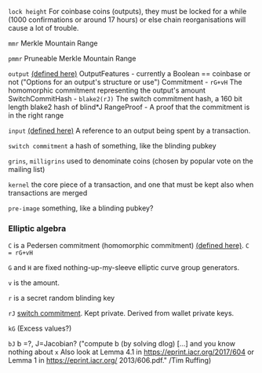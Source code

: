 
`lock height`
  For coinbase coins (outputs), they must be locked for a while (1000 confirmations or around 17 hours) or else chain reorganisations will cause a lot of trouble.

`mmr`
  Merkle Mountain Range

`pmmr`
  Pruneable Merkle Mountain Range

`output` [(defined here)](https://github.com/mimblewimble/grin/blob/master/core/src/core/transaction.rs#L479)
	OutputFeatures - currently a Boolean == coinbase or not ("Options for an output's structure or use")
	Commitment - `rG+vH` The homomorphic commitment representing the output's amount
	SwitchCommitHash - `blake2(rJ)` The switch commitment hash, a 160 bit length blake2 hash of blind*J
	RangeProof - A proof that the commitment is in the right range

`input` [(defined here)](https://github.com/mimblewimble/grin/blob/master/core/src/core/transaction.rs#L375)
	A reference to an output being spent by a transaction.

`switch commitment`
      a hash of something, like the blinding pubkey

`grins`, `milligrins`
  used to denominate coins (chosen by popular vote on the mailing list)

`kernel`
  the core piece of a transaction, and one that must be kept also when transactions are merged

`pre-image`
    something, like a blinding pubkey?

### Elliptic algebra

`C`
  is a Pedersen commitment (homomorphic commitment) [(defined here)](https://download.wpsoftware.net/bitcoin/wizardry/mimblewimble.txt). `C = rG+vH`

`G` and `H` are fixed nothing-up-my-sleeve elliptic curve group generators.

`v` is the amount. 

`r` is a secret random blinding key

`rJ`
  [switch commitment](https://people.mmci.uni-saarland.de/~truffing/papers/switch-commitments.pdf). Kept private. Derived from wallet private keys.

`kG`
  (Excess values?)

`bJ`
  b =?, J=Jacobian? ("compute b (by solving dlog) [...] and you know nothing about `x` Also look at Lemma 4.1 in 
https://eprint.iacr.org/2017/604 or Lemma 1 in https://eprint.iacr.org/
2013/606.pdf." /Tim Ruffing)